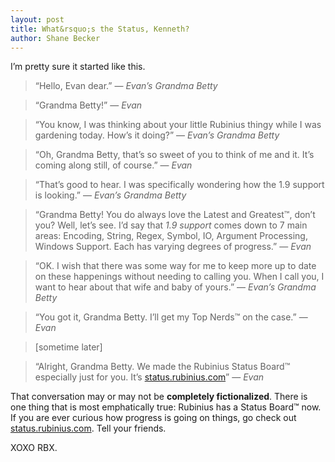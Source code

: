 ```yaml
---
layout: post
title: What&rsquo;s the Status, Kenneth?
author: Shane Becker
---
```


I&rsquo;m pretty sure it started like this.

> &ldquo;Hello, Evan dear.&rdquo; &mdash; *Evan&rsquo;s Grandma Betty*

> &ldquo;Grandma Betty!&rdquo; &mdash; *Evan*

> &ldquo;You know, I was thinking about your little Rubinius thingy while I was gardening today. How&rsquo;s it doing?&rdquo; &mdash; *Evan&rsquo;s Grandma Betty*

> &ldquo;Oh, Grandma Betty, that&rsquo;s so sweet of you to think of me and it. It&rsquo;s coming along still, of course.&rdquo; &mdash; *Evan*

> &ldquo;That&rsquo;s good to hear. I was specifically wondering how the 1.9 support is looking.&rdquo; &mdash; *Evan&rsquo;s Grandma Betty*

> &ldquo;Grandma Betty! You do always love the Latest and Greatest&trade;, don&rsquo;t you? Well, let&rsquo;s see. I&rsquo;d say that *1.9 support* comes down to 7 main areas: Encoding, String, Regex, Symbol, IO, Argument Processing, Windows Support. Each has varying degrees of progress.&rdquo; &mdash; *Evan*

> &ldquo;OK. I wish that there was some way for me to keep more up to date on these happenings without needing to calling you. When I call you, I want to hear about that wife and baby of yours.&rdquo; &mdash; *Evan&rsquo;s Grandma Betty*

> &ldquo;You got it, Grandma Betty. I&rsquo;ll get my Top Nerds&trade; on the case.&rdquo; &mdash; *Evan*

> [sometime later]

> &ldquo;Alright, Grandma Betty. We made the Rubinius Status Board&trade; especially just for you. It&rsquo;s [status.rubinius.com](http://status.rubinius.com)&rdquo; &mdash; *Evan*

That conversation may or may not be **completely fictionalized**. There is one thing that is most emphatically true: Rubinius has a Status Board&trade; now. If you are ever curious how progress is going on things, go check out [status.rubinius.com](http://status.rubinius.com). Tell your friends.

XOXO RBX.
